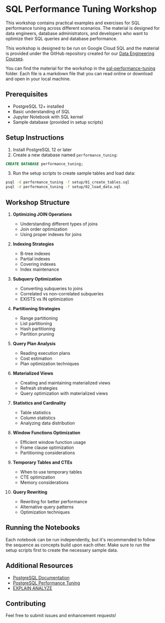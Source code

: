 # SQL Performance Tuning Workshop

This workshop contains practical examples and exercises for SQL performance tuning across different scenarios. The material is designed for data engineers, database administrators, and developers who want to optimize their SQL queries and database performance.

This workshop is designed to be run on Google Cloud SQL and the material is provided under the GitHub repository created for our [Data Engineering Courses](https://github.com/itversity/data-engineering-courses). 

You can find the material for the workshop in the [sql-performance-tuning](https://github.com/itversity/data-engineering-courses/tree/main/sql-performance-tuning) folder. Each file is a markdown file that you can read online or download and open in your local machine.

## Prerequisites

- PostgreSQL 12+ installed
- Basic understanding of SQL
- Jupyter Notebook with SQL kernel
- Sample database (provided in setup scripts)

## Setup Instructions

1. Install PostgreSQL 12 or later
2. Create a new database named `performance_tuning`:
```sql
CREATE DATABASE performance_tuning;
```

3. Run the setup scripts to create sample tables and load data:
```bash
psql -d performance_tuning -f setup/01_create_tables.sql
psql -d performance_tuning -f setup/02_load_data.sql
```

## Workshop Structure

1. **Optimizing JOIN Operations**
   - Understanding different types of joins
   - Join order optimization
   - Using proper indexes for joins

2. **Indexing Strategies**
   - B-tree indexes
   - Partial indexes
   - Covering indexes
   - Index maintenance

3. **Subquery Optimization**
   - Converting subqueries to joins
   - Correlated vs non-correlated subqueries
   - EXISTS vs IN optimization

4. **Partitioning Strategies**
   - Range partitioning
   - List partitioning
   - Hash partitioning
   - Partition pruning

5. **Query Plan Analysis**
   - Reading execution plans
   - Cost estimation
   - Plan optimization techniques

6. **Materialized Views**
   - Creating and maintaining materialized views
   - Refresh strategies
   - Query optimization with materialized views

7. **Statistics and Cardinality**
   - Table statistics
   - Column statistics
   - Analyzing data distribution

8. **Window Functions Optimization**
   - Efficient window function usage
   - Frame clause optimization
   - Partitioning considerations

9. **Temporary Tables and CTEs**
   - When to use temporary tables
   - CTE optimization
   - Memory considerations

10. **Query Rewriting**
    - Rewriting for better performance
    - Alternative query patterns
    - Optimization techniques

## Running the Notebooks

Each notebook can be run independently, but it's recommended to follow the sequence as concepts build upon each other. Make sure to run the setup scripts first to create the necessary sample data.

## Additional Resources

- [PostgreSQL Documentation](https://www.postgresql.org/docs/)
- [PostgreSQL Performance Tuning](https://wiki.postgresql.org/wiki/Performance_Optimization)
- [EXPLAIN ANALYZE](https://www.postgresql.org/docs/current/using-explain.html)

## Contributing

Feel free to submit issues and enhancement requests! 